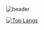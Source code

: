 ![header](https://capsule-render.vercel.app/api?type=waving&color=random&height=300&section=header&text=gyeongmin%20kim&fontSize=90)

[![Top Langs](https://github-readme-stats.vercel.app/api/top-langs/?username=kimgyeongmin123&layout=compact)](https://github.com/kimgyeongmin123/github-readme-stats)
